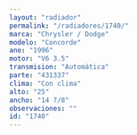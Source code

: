 ```yaml
---
layout: "radiador"
permalink: "/radiadores/1740/"
marca: "Chrysler / Dodge"
modelo: "Concorde"
ano: "1996"
motor: "V6 3.5"
transmision: "Automática"
parte: "431337"
clima: "Con clima"
alto: "25"
ancho: "14 7/8"
observaciones: ""
id: "1740"
---
```


